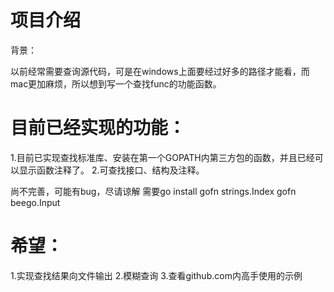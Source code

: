 项目介绍
======

背景：

以前经常需要查询源代码，可是在windows上面要经过好多的路径才能看，而mac更加麻烦，所以想到写一个查找func的功能函数。


目前已经实现的功能：
======

1.目前已实现查找标准库、安装在第一个GOPATH内第三方包的函数，并且已经可以显示函数注释了。
2.可查找接口、结构及注释。


尚不完善，可能有bug，尽请谅解
需要go install
	gofn strings.Index
	gofn beego.Input

希望：
==
1.实现查找结果向文件输出
2.模糊查询
3.查看github.com内高手使用的示例




